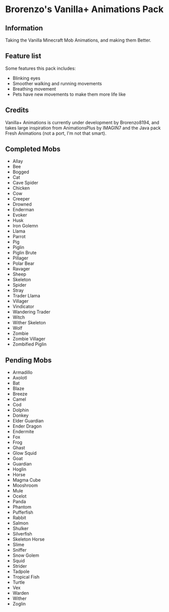 # Brorenzo's Vanilla+ Animations Pack
## Information
Taking the Vanilla Minecraft Mob Animations, and making them Better.
## Feature list
Some features this pack includes:
- Blinking eyes
- Smoother walking and running movements
- Breathing movement
- Pets have new movements to make them more life like
## Credits
Vanilla+ Animations is currently under development by Brorenzo8194, and takes large inspiration from AnimationsPlus by IMAGIN7 and the Java pack Fresh Animations (not a port, I'm not that smart).
## Completed Mobs
- Allay
- Bee
- Bogged
- Cat
- Cave Spider
- Chicken
- Cow
- Creeper
- Drowned
- Enderman
- Evoker
- Husk
- Iron Golemn
- Llama
- Parrot
- Pig
- Piglin
- Piglin Brute
- Pillager
- Polar Bear
- Ravager
- Sheep
- Skeleton
- Spider
- Stray
- Trader Llama
- Villager
- Vindicator
- Wandering Trader
- Witch
- Wither Skeleton
- Wolf
- Zombie
- Zombie Villager
- Zombified Piglin
## Pending Mobs
- Armadillo
- Axolotl
- Bat
- Blaze
- Breeze
- Camel
- Cod
- Dolphin
- Donkey
- Elder Guardian
- Ender Dragon
- Endermite
- Fox
- Frog
- Ghast
- Glow Squid
- Goat
- Guardian
- Hoglin
- Horse
- Magma Cube
- Mooshroom
- Mule
- Ocelot
- Panda
- Phantom
- Pufferfish
- Rabbit
- Salmon
- Shulker
- Silverfish
- Skeleton Horse
- Slime
- Sniffer
- Snow Golem
- Squid
- Strider
- Tadpole
- Tropical Fish
- Turtle
- Vex
- Warden
- Wither
- Zoglin
